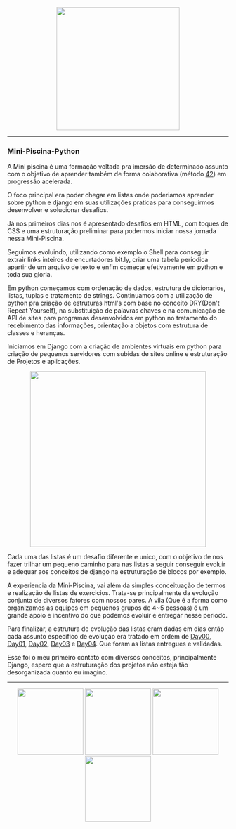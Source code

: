 <div align ="center">
  <img src="https://user-images.githubusercontent.com/86013047/218304417-d6b2c942-892e-4e31-99c7-4a48c120d2ea.svg" width="280px" />
</div>

---

### Mini-Piscina-Python

A Mini piscina é uma formação voltada pra imersão de determinado assunto com o objetivo de aprender também de forma colaborativa (método [42](https://www.42sp.org.br/)) em progressão acelerada.

O foco principal era poder chegar em listas onde poderiamos aprender sobre python e django em suas utilizações praticas para conseguirmos desenvolver e solucionar desafios. 

Já nos primeiros dias nos é apresentado desafios em HTML, com toques de CSS e uma estruturação preliminar para podermos iniciar nossa jornada nessa Mini-Piscina.

Seguimos evoluindo, utilizando como exemplo o Shell para conseguir extrair links inteiros de encurtadores bit.ly, criar uma tabela periodica apartir de um arquivo de texto e enfim começar efetivamente em python e toda sua gloria.

Em python começamos com ordenação de dados, estrutura de dicionarios, listas, tuplas e tratamento de strings. Continuamos com a utilização de python pra criação de estruturas html's com base no conceito DRY(Don't Repeat Yourself), na substituição de palavras chaves e na comunicação de API de sites para programas desenvolvidos em python no tratamento do recebimento das informações, orientação a objetos com estrutura de classes e heranças. 

Iniciamos em Django com a criação de ambientes virtuais em python para criação de pequenos servidores com subidas de sites online e estruturação de Projetos e aplicações.

<div align="center">
  <img src="https://user-images.githubusercontent.com/86013047/218305966-97c02569-88a3-4705-b589-ed5be6b93f5f.png"  width="400px"/>
</div>

Cada uma das listas é um desafio diferente e unico, com o objetivo de nos fazer trilhar um pequeno caminho para nas listas a seguir conseguir evoluir e adequar aos conceitos de django na estruturação de blocos por exemplo.

A experiencia da Mini-Piscina, vai além da simples conceituação de termos e realização de listas de exercicios. Trata-se principalmente da evolução conjunta de diversos fatores com nossos pares. A vila (Que é a forma como organizamos as equipes em pequenos grupos de 4~5 pessoas) é um grande apoio e incentivo do que podemos evoluir e entregar nesse periodo.

Para finalizar, a estrutura de evolução das listas eram dadas em dias então cada assunto especifico de evolução era tratado em ordem de [Day00](https://github.com/talessantos49/Projetos-42/tree/main/Mini-Piscina-Python/day00), [Day01](https://github.com/talessantos49/Projetos-42/tree/main/Mini-Piscina-Python/day01), [Day02](https://github.com/talessantos49/Projetos-42/tree/main/Mini-Piscina-Python/day02), [Day03](https://github.com/talessantos49/Projetos-42/tree/main/Mini-Piscina-Python/day03) e [Day04](https://github.com/talessantos49/Projetos-42/tree/main/Mini-Piscina-Python/day04/d04). Que foram as listas entregues e validadas.

Esse foi o meu primeiro contato com diversos conceitos, principalmente Django, espero que a estruturação dos projetos não esteja tão desorganizada quanto eu imagino. 

---

<div align="center">
  <img src="https://user-images.githubusercontent.com/86013047/218305014-c986135d-8e64-497f-a1a7-b96670d36fc8.svg" width="150px"/>
  <img src="https://user-images.githubusercontent.com/86013047/218305015-2621781a-e674-4792-a49d-2feb10223678.svg" width="150px"/>
  <img src="https://user-images.githubusercontent.com/86013047/218305016-0634955c-7aa3-4d84-ae66-4d44a781019d.svg" width="150px"/>
  <img src="https://user-images.githubusercontent.com/86013047/218305019-bb5fa6c3-4442-498f-9114-d7e0d5a9682e.svg" width="150px"/>
</div>
